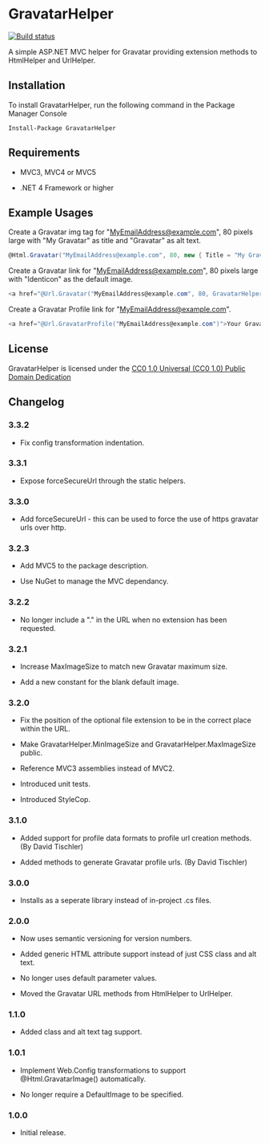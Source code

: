 GravatarHelper
==============

[![Build status](https://ci.appveyor.com/api/projects/status/s5c2q3ubjyaih8rl/branch/master?svg=true)](https://ci.appveyor.com/project/jkommer/gravatarhelper/branch/master)

A simple ASP.NET MVC helper for Gravatar providing extension methods to HtmlHelper and UrlHelper. 

## Installation

To install GravatarHelper, run the following command in the Package Manager Console

```console
Install-Package GravatarHelper
```

## Requirements

  * MVC3, MVC4 or MVC5
  
  * .NET 4 Framework or higher

## Example Usages

Create a Gravatar img tag for "MyEmailAddress@example.com", 80 pixels large with "My Gravatar" as title  and "Gravatar" as alt text.

```csharp
@Html.Gravatar("MyEmailAddress@example.com", 80, new { Title = "My Gravatar", Alt = "Gravatar" })
```

Create a Gravatar link for "MyEmailAddress@example.com", 80 pixels large with "Identicon" as the default image.

```csharp
<a href="@Url.Gravatar("MyEmailAddress@example.com", 80, GravatarHelper.DefaultImageIdenticon)">Your Gravatar</a>
```

Create a Gravatar Profile link for "MyEmailAddress@example.com".
  
```csharp 
<a href="@Url.GravatarProfile("MyEmailAddress@example.com")">Your Gravatar Profile</a>
```

## License

GravatarHelper is licensed under the [CC0 1.0 Universal (CC0 1.0) Public Domain Dedication][1]
  
## Changelog

### 3.3.2

  * Fix config transformation indentation.

### 3.3.1

  * Expose forceSecureUrl through the static helpers.

### 3.3.0

  * Add forceSecureUrl - this can be used to force the use of https gravatar urls over http.

### 3.2.3

  * Add MVC5 to the package description.
  
  * Use NuGet to manage the MVC dependancy.
  
### 3.2.2

  * No longer include a "." in the URL when no extension has been requested.

### 3.2.1

  * Increase MaxImageSize to match new Gravatar maximum size.
  
  * Add a new constant for the blank default image.

### 3.2.0
  
  * Fix the position of the optional file extension to be in the correct place within the URL.
  
  * Make GravatarHelper.MinImageSize and GravatarHelper.MaxImageSize public.
  
  * Reference MVC3 assemblies instead of MVC2.

  * Introduced unit tests.
  
  * Introduced StyleCop.
  
### 3.1.0
  
  * Added support for profile data formats to profile url creation methods. (By David Tischler)
  
  * Added methods to generate Gravatar profile urls. (By David Tischler)

### 3.0.0
  
  * Installs as a seperate library instead of in-project .cs files.

### 2.0.0

  * Now uses semantic versioning for version numbers.
  
  * Added generic HTML attribute support instead of just CSS class and alt text. 
  
  * No longer uses default parameter values.
  
  * Moved the Gravatar URL methods from HtmlHelper to UrlHelper.

### 1.1.0

  * Added class and alt text tag support.

### 1.0.1

  * Implement Web.Config transformations to support @Html.GravatarImage() automatically.
  
  * No longer require a DefaultImage to be specified.

### 1.0.0

  * Initial release.
  
[1]: http://creativecommons.org/publicdomain/zero/1.0/